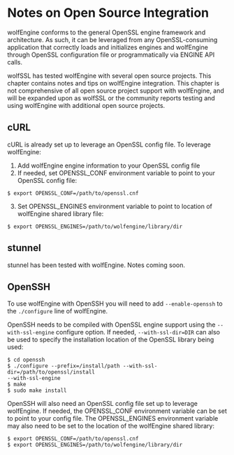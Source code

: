 # Notes on Open Source Integration

wolfEngine conforms to the general OpenSSL engine framework and architecture. As such, it can be leveraged from any OpenSSL-consuming application that correctly loads and initializes engines and wolfEngine through OpenSSL configuration file or programmatically via ENGINE API calls.

wolfSSL has tested wolfEngine with several open source projects. This chapter contains notes and tips on wolfEngine integration. This chapter is not comprehensive of all open source project support with wolfEngine, and will be expanded upon as wolfSSL or the community reports testing and using wolfEngine with additional open source projects.

## cURL

cURL is already set up to leverage an OpenSSL config file. To leverage wolfEngine:

1. Add wolfEngine engine information to your OpenSSL config file
2. If needed, set OPENSSL_CONF environment variable to point to your OpenSSL config file:
```
$ export OPENSSL_CONF=/path/to/openssl.cnf
```
3. Set OPENSSL_ENGINES environment variable to point to location of wolfEngine shared library file:
```
$ export OPENSSL_ENGINES=/path/to/wolfengine/library/dir
```
## stunnel

stunnel has been tested with wolfEngine. Notes coming soon.

## OpenSSH

To use wolfEngine with OpenSSH you will need to add `--enable-openssh` to the `./configure` line of wolfEngine.

OpenSSH needs to be compiled with OpenSSL engine support using the `--with-ssl-engine` configure option. If needed, `--with-ssl-dir=DIR` can also be used to specify the installation location of the OpenSSL library being used:
```
$ cd openssh
$ ./configure --prefix=/install/path --with-ssl-dir=/path/to/openssl/install
--with-ssl-engine
$ make
$ sudo make install
```

OpenSSH will also need an OpenSSL config file set up to leverage wolfEngine. If needed, the OPENSSL_CONF environment variable can be set to point to your config file. The OPENSSL_ENGINES environment variable may also need to be set to the location of the wolfEngine shared library:
```
$ export OPENSSL_CONF=/path/to/openssl.cnf
$ export OPENSSL_ENGINES=/path/to/wolfengine/library/dir
```
